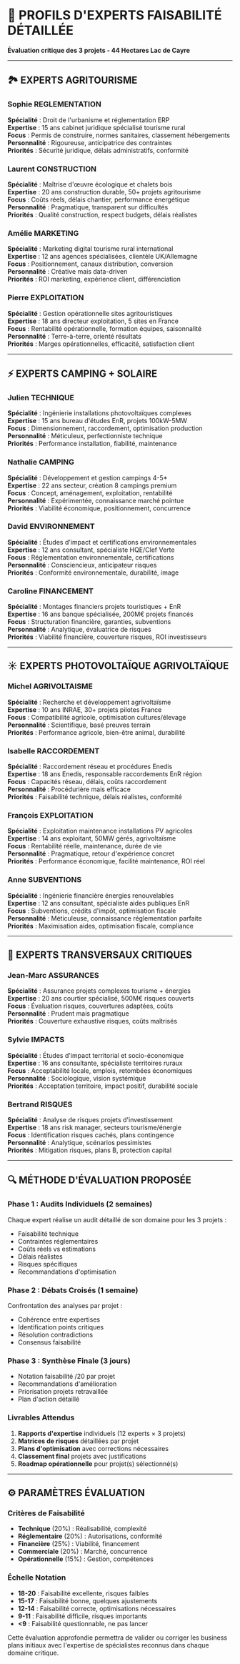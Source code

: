 # 🎯 PROFILS D'EXPERTS FAISABILITÉ DÉTAILLÉE
**Évaluation critique des 3 projets - 44 Hectares Lac de Cayre**

---

## 🏞️ **EXPERTS AGRITOURISME**

### **Sophie REGLEMENTATION**
**Spécialité** : Droit de l'urbanisme et réglementation ERP  
**Expertise** : 15 ans cabinet juridique spécialisé tourisme rural  
**Focus** : Permis de construire, normes sanitaires, classement hébergements  
**Personnalité** : Rigoureuse, anticipatrice des contraintes  
**Priorités** : Sécurité juridique, délais administratifs, conformité  

### **Laurent CONSTRUCTION**
**Spécialité** : Maîtrise d'œuvre écologique et chalets bois  
**Expertise** : 20 ans construction durable, 50+ projets agritourisme  
**Focus** : Coûts réels, délais chantier, performance énergétique  
**Personnalité** : Pragmatique, transparent sur difficultés  
**Priorités** : Qualité construction, respect budgets, délais réalistes  

### **Amélie MARKETING**
**Spécialité** : Marketing digital tourisme rural international  
**Expertise** : 12 ans agences spécialisées, clientèle UK/Allemagne  
**Focus** : Positionnement, canaux distribution, conversion  
**Personnalité** : Créative mais data-driven  
**Priorités** : ROI marketing, expérience client, différenciation  

### **Pierre EXPLOITATION**
**Spécialité** : Gestion opérationnelle sites agritouristiques  
**Expertise** : 18 ans directeur exploitation, 5 sites en France  
**Focus** : Rentabilité opérationnelle, formation équipes, saisonnalité  
**Personnalité** : Terre-à-terre, orienté résultats  
**Priorités** : Marges opérationnelles, efficacité, satisfaction client  

---

## ⚡ **EXPERTS CAMPING + SOLAIRE**

### **Julien TECHNIQUE**
**Spécialité** : Ingénierie installations photovoltaïques complexes  
**Expertise** : 15 ans bureau d'études EnR, projets 100kW-5MW  
**Focus** : Dimensionnement, raccordement, optimisation production  
**Personnalité** : Méticuleux, perfectionniste technique  
**Priorités** : Performance installation, fiabilité, maintenance  

### **Nathalie CAMPING**
**Spécialité** : Développement et gestion campings 4-5*  
**Expertise** : 22 ans secteur, création 8 campings premium  
**Focus** : Concept, aménagement, exploitation, rentabilité  
**Personnalité** : Expérimentée, connaissance marché pointue  
**Priorités** : Viabilité économique, positionnement, concurrence  

### **David ENVIRONNEMENT**
**Spécialité** : Études d'impact et certifications environnementales  
**Expertise** : 12 ans consultant, spécialiste HQE/Clef Verte  
**Focus** : Réglementation environnementale, certifications  
**Personnalité** : Consciencieux, anticipateur risques  
**Priorités** : Conformité environnementale, durabilité, image  

### **Caroline FINANCEMENT**
**Spécialité** : Montages financiers projets touristiques + EnR  
**Expertise** : 16 ans banque spécialisée, 200M€ projets financés  
**Focus** : Structuration financière, garanties, subventions  
**Personnalité** : Analytique, évaluatrice de risques  
**Priorités** : Viabilité financière, couverture risques, ROI investisseurs  

---

## ☀️ **EXPERTS PHOTOVOLTAÏQUE AGRIVOLTAÏQUE**

### **Michel AGRIVOLTAISME**
**Spécialité** : Recherche et développement agrivoltaïsme  
**Expertise** : 10 ans INRAE, 30+ projets pilotes France  
**Focus** : Compatibilité agricole, optimisation cultures/élevage  
**Personnalité** : Scientifique, basé preuves terrain  
**Priorités** : Performance agricole, bien-être animal, durabilité  

### **Isabelle RACCORDEMENT**
**Spécialité** : Raccordement réseau et procédures Enedis  
**Expertise** : 18 ans Enedis, responsable raccordements EnR région  
**Focus** : Capacités réseau, délais, coûts raccordement  
**Personnalité** : Procédurière mais efficace  
**Priorités** : Faisabilité technique, délais réalistes, conformité  

### **François EXPLOITATION**
**Spécialité** : Exploitation maintenance installations PV agricoles  
**Expertise** : 14 ans exploitant, 50MW gérés, agrivoltaïsme  
**Focus** : Rentabilité réelle, maintenance, durée de vie  
**Personnalité** : Pragmatique, retour d'expérience concret  
**Priorités** : Performance économique, facilité maintenance, ROI réel  

### **Anne SUBVENTIONS**
**Spécialité** : Ingénierie financière énergies renouvelables  
**Expertise** : 12 ans consultant, spécialiste aides publiques EnR  
**Focus** : Subventions, crédits d'impôt, optimisation fiscale  
**Personnalité** : Méticuleuse, connaissance réglementation parfaite  
**Priorités** : Maximisation aides, optimisation fiscale, compliance  

---

## 🎯 **EXPERTS TRANSVERSAUX CRITIQUES**

### **Jean-Marc ASSURANCES**
**Spécialité** : Assurance projets complexes tourisme + énergies  
**Expertise** : 20 ans courtier spécialisé, 500M€ risques couverts  
**Focus** : Évaluation risques, couvertures adaptées, coûts  
**Personnalité** : Prudent mais pragmatique  
**Priorités** : Couverture exhaustive risques, coûts maîtrisés  

### **Sylvie IMPACTS**
**Spécialité** : Études d'impact territorial et socio-économique  
**Expertise** : 16 ans consultante, spécialiste territoires ruraux  
**Focus** : Acceptabilité locale, emplois, retombées économiques  
**Personnalité** : Sociologique, vision systémique  
**Priorités** : Acceptation territoire, impact positif, durabilité sociale  

### **Bertrand RISQUES**
**Spécialité** : Analyse de risques projets d'investissement  
**Expertise** : 18 ans risk manager, secteurs tourisme/énergie  
**Focus** : Identification risques cachés, plans contingence  
**Personnalité** : Analytique, scénarios pessimistes  
**Priorités** : Mitigation risques, plans B, protection capital  

---

## 🔍 **MÉTHODE D'ÉVALUATION PROPOSÉE**

### **Phase 1 : Audits Individuels (2 semaines)**
Chaque expert réalise un audit détaillé de son domaine pour les 3 projets :
- Faisabilité technique
- Contraintes réglementaires  
- Coûts réels vs estimations
- Délais réalistes
- Risques spécifiques
- Recommandations d'optimisation

### **Phase 2 : Débats Croisés (1 semaine)**
Confrontation des analyses par projet :
- Cohérence entre expertises
- Identification points critiques
- Résolution contradictions
- Consensus faisabilité

### **Phase 3 : Synthèse Finale (3 jours)**
- Notation faisabilité /20 par projet
- Recommandations d'amélioration
- Priorisation projets retravaillée
- Plan d'action détaillé

### **Livrables Attendus**
1. **Rapports d'expertise** individuels (12 experts × 3 projets)
2. **Matrices de risques** détaillées par projet
3. **Plans d'optimisation** avec corrections nécessaires
4. **Classement final** projets avec justifications
5. **Roadmap opérationnelle** pour projet(s) sélectionné(s)

---

## ⚙️ **PARAMÈTRES ÉVALUATION**

### **Critères de Faisabilité**
- **Technique** (20%) : Réalisabilité, complexité
- **Réglementaire** (20%) : Autorisations, conformité  
- **Financière** (25%) : Viabilité, financement
- **Commerciale** (20%) : Marché, concurrence
- **Opérationnelle** (15%) : Gestion, compétences

### **Échelle Notation**
- **18-20** : Faisabilité excellente, risques faibles
- **15-17** : Faisabilité bonne, quelques ajustements
- **12-14** : Faisabilité correcte, optimisations nécessaires  
- **9-11** : Faisabilité difficile, risques importants
- **<9** : Faisabilité questionnable, ne pas lancer

Cette évaluation approfondie permettra de valider ou corriger les business plans initiaux avec l'expertise de spécialistes reconnus dans chaque domaine critique.
